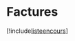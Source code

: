 # Factures

[!include[listeencours](factures.listeencours.autogen.md)]







































































































































